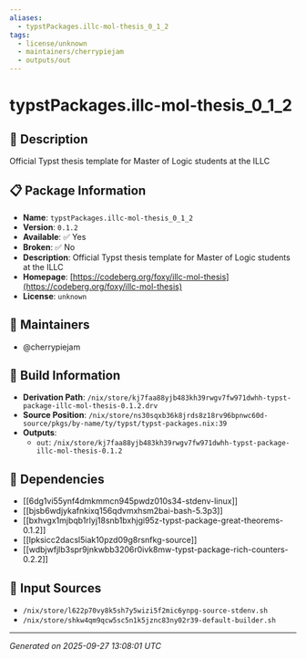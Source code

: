 ```yaml
---
aliases:
  - typstPackages.illc-mol-thesis_0_1_2
tags:
  - license/unknown
  - maintainers/cherrypiejam
  - outputs/out
---
```


# typstPackages.illc-mol-thesis_0_1_2

## 📝 Description

Official Typst thesis template for Master of Logic students at the ILLC

## 📋 Package Information

- **Name**: `typstPackages.illc-mol-thesis_0_1_2`
- **Version**: `0.1.2`
- **Available**: ✅ Yes
- **Broken**: ✅ No
- **Description**: Official Typst thesis template for Master of Logic students at the ILLC
- **Homepage**: [https://codeberg.org/foxy/illc-mol-thesis](https://codeberg.org/foxy/illc-mol-thesis)
- **License**: `unknown`
## 👥 Maintainers

- @cherrypiejam


## 🔧 Build Information

- **Derivation Path**: `/nix/store/kj7faa88yjb483kh39rwgv7fw971dwhh-typst-package-illc-mol-thesis-0.1.2.drv`
- **Source Position**: `/nix/store/ns30sqxb36k8jrds8z18rv96bpnwc60d-source/pkgs/by-name/ty/typst/typst-packages.nix:39`
- **Outputs**:
  - `out`:  `/nix/store/kj7faa88yjb483kh39rwgv7fw971dwhh-typst-package-illc-mol-thesis-0.1.2`

## 🔗 Dependencies

- [[6dg1vi55ynf4dmkmmcn945pwdz010s34-stdenv-linux]]
- [[bjsb6wdjykafnkixq156qdvmxhsm2bai-bash-5.3p3]]
- [[bxhvgx1mjbqb1rlyj18snb1bxhjgi95z-typst-package-great-theorems-0.1.2]]
- [[lpksicc2dacsl5iak10pzd09g8rsnfkg-source]]
- [[wdbjwfjlb3spr9jnkwbb3206r0ivk8mw-typst-package-rich-counters-0.2.2]]

## 📁 Input Sources

- `/nix/store/l622p70vy8k5sh7y5wizi5f2mic6ynpg-source-stdenv.sh`
- `/nix/store/shkw4qm9qcw5sc5n1k5jznc83ny02r39-default-builder.sh`

---
*Generated on 2025-09-27 13:08:01 UTC*
